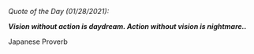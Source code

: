 *Quote of the Day (01/28/2021):*

_**Vision without action is daydream. Action without vision is nightmare..**_

Japanese Proverb